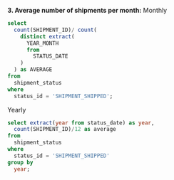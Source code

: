 **3. Average number of shipments per month:**
Monthly

```sql
select
  count(SHIPMENT_ID)/ count(
    distinct extract(
      YEAR_MONTH 
      from 
        STATUS_DATE
    )
  ) as AVERAGE 
from 
  shipment_status 
where 
  status_id = 'SHIPMENT_SHIPPED';
```

Yearly

```sql
select extract(year from status_date) as year,
  count(SHIPMENT_ID)/12 as average
from
  shipment_status
where
  status_id = 'SHIPMENT_SHIPPED'
group by
  year;
```
